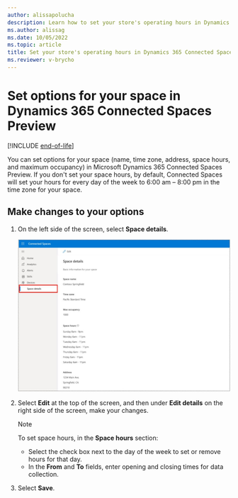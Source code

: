 ```yaml
---
author: alissapolucha
description: Learn how to set your store's operating hours in Dynamics 365 Connected Spaces Preview
ms.author: alissag
ms.date: 10/05/2022
ms.topic: article
title: Set your store's operating hours in Dynamics 365 Connected Spaces Preview
ms.reviewer: v-brycho
---
```


# Set options for your space in Dynamics 365 Connected Spaces Preview

[!INCLUDE [end-of-life](includes/end-of-life.md)]

You can set options for your space (name, time zone, address, space hours, and maximum occupancy) in Microsoft Dynamics 365 Connected Spaces Preview. If you don't set your space hours, by default, Connected Spaces will set your hours for every day of the week to 6:00 am – 8:00 pm in the time zone for your space.

## Make changes to your options

1. On the left side of the screen, select **Space details**.

    ![Screenshot of Settings and operating hours](media/space-details.JPG "Screenshot of Settings and operating hours")

2. Select **Edit** at the top of the screen, and then under **Edit details** on the right side of the screen, make your changes.

    > [!NOTE]
    > To set space hours, in the **Space hours** section:     
    > - Select the check box next to the day of the week to set or remove hours for that day.
    > - In the **From** and **To** fields, enter opening and closing times for data collection. 

4. Select **Save**. 

